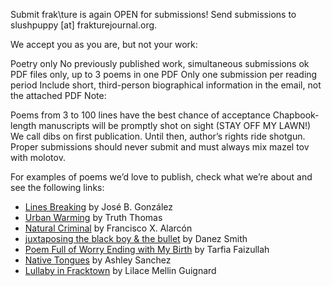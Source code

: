 Submit
frak\ture is again OPEN for submissions!
Send submissions to slushpuppy [at] frakturejournal.org.

We accept you as you are,
but not your work:  

Poetry only
No previously published work, simultaneous submissions ok
PDF files only, up to 3 poems in one PDF
Only one submission per reading period
Include short, third-person biographical information in the email, not the attached PDF
Note:

Poems from 3 to 100 lines have the best chance of acceptance
Chapbook-length manuscripts will be promptly shot on sight (STAY OFF MY LAWN!)
We call dibs on first publication. Until then, author’s rights ride shotgun.
Proper submissions should never submit and must always mix mazel tov with molotov.

For examples of poems we’d love to publish, check what we’re about and see the following links:

- [Lines Breaking](https://www.poets.org/poetsorg/poem/lines-breaking) by José B. González
- [Urban Warming](https://www.poetryfoundation.org/poetrymagazine/poems/58657/urban-warming) by Truth Thomas
- [Natural Criminal](https://www.poets.org/poetsorg/poem/natural-criminal) by Francisco X. Alarcón
- [juxtaposing the black boy & the bullet](https://m.poets.org/poetsorg/poem/juxtaposing-black-boy-bullet) by Danez Smith
- [Poem Full of Worry Ending with My Birth](https://www.poets.org/poetsorg/poem/poem-full-worry-ending-my-birth) by Tarfia Faizullah
- [Native Tongues](http://www.marinpoetrycenter.org/blog/wp-content/uploads/2018/02/2017_2.pdf) by Ashley Sanchez
- [Lullaby in Fracktown](https://www.poetryfoundation.org/poetrymagazine/poems/58649/lullaby-in-fracktown) by Lilace Mellin Guignard
